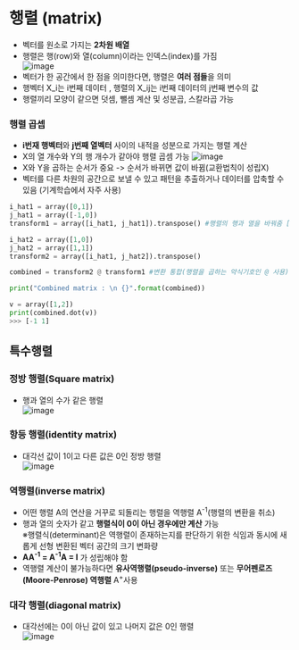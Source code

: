 # 행렬 (matrix)
- 벡터를 원소로 가지는 **2차원 배열** 
- 행렬은 행(row)와 열(column)이라는 인덱스(index)를 가짐<br>
![image](https://github.com/RohDonghee/Daily-Check/assets/143873915/d8c663db-a12f-4559-a995-1da4aadc6392)<br>
- 벡터가 한 공간에서 한 점을 의미한다면, 행렬은 **여러 점들**을 의미
- 행벡터 X_i는 i번째 데이터 , 행렬의 X_ij는 i번째 데이터의 j번째 변수의 값
- 행렬끼리 모양이 같으면 덧셈, 뺄셈 계산 및 성분곱, 스칼라곱 가능

### 행렬 곱셉
- **i번재 행벡터**와 **j번째 열벡터** 사이의 내적을 성분으로 가지는 행렬 계산<br>
- X의 열 개수와 Y의 행 개수가 같아야 행렬 곱셈 가능
![image](https://github.com/RohDonghee/Daily-Check/assets/143873915/2b3eb34c-9c3e-4686-9cd1-dc3229fe458f)
- X와 Y을 곱하는 순서가 중요 -> 순서가 바뀌면 값이 바뀜(교환법칙이 성립X)
- 벡터를 다른 차원의 공간으로 보낼 수 있고 패턴을 추출하거나 데이터를 압축할 수 있음 (기계학습에서 자주 사용)
```python
i_hat1 = array([0,1])
j_hat1 = array([-1,0])
transform1 = array([i_hat1, j_hat1]).transpose() #행렬의 행과 열을 바꿔줌 [[0,1], [-1,0] -> [[0,-1],[1,0]]

i_hat2 = array([1,0])
j_hat2 = array([1,1])
transform2 = array([i_hat1, j_hat2]).transpose()

combined = transform2 @ transform1 #변환 통합(행렬을 곱하는 약식기호인 @ 사용)

print("Combined matrix : \n {}".format(combined))

v = array([1,2])
print(combined.dot(v))
>>> [-1 1]
```
## 특수행렬 
### 정방 행렬(Square matrix)
- 행과 열의 수가 같은 행렬 <br>
![image](https://github.com/RohDonghee/Daily-Check/assets/143873915/9a431434-ed81-48d6-9919-f350de176baf)<br>

### 항등 행렬(identity matrix)
- 대각선 값이 1이고 다른 값은 0인 정방 행렬 <br>
![image](https://github.com/RohDonghee/Daily-Check/assets/143873915/cebb0ab0-5b31-4906-bd89-2f99758c8685)<br>

### 역행렬(inverse matrix)
- 어떤 행렬 A의 연산을 거꾸로 되돌리는 행렬을 역행렬 A<sup>-1</sup>(행렬의 변환을 취소) 
- 행과 열의 숫자가 같고 **행렬식이 0이 아닌 경우에만 계산** 가능<br>
※행렬식(determinant)은 역행렬이 존재하는지를 판단하기 위한 식임과 동시에 새롭게 선형 변환된 벡터 공간의 크기 변화량 <br>
- **AA<sup>-1</sup> = A<sup>-1</sup>A = I** 가 성립해야 함
- 역행렬 계산이 불가능하다면 **유사역행렬(pseudo-inverse)** 또는 **무어펜로즈(Moore-Penrose) 역행렬** A<sup>+</sup>사용

### 대각 행렬(diagonal matrix)
- 대각선에는 0이 아닌 값이 있고 나머지 값은 0인 행렬 <br>
![image](https://github.com/RohDonghee/Daily-Check/assets/143873915/48d91059-ce26-44c2-b282-099e4120cff2)
